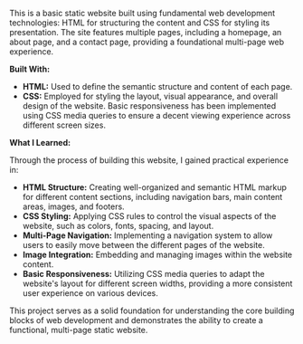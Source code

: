 This is a basic static website built using fundamental web development technologies: HTML for structuring the content and CSS for styling its presentation. The site features multiple pages, including a homepage, an about page, and a contact page, providing a foundational multi-page web experience.

**Built With:**

* **HTML:** Used to define the semantic structure and content of each page.
* **CSS:** Employed for styling the layout, visual appearance, and overall design of the website. Basic responsiveness has been implemented using CSS media queries to ensure a decent viewing experience across different screen sizes.

**What I Learned:**

Through the process of building this website, I gained practical experience in:

* **HTML Structure:** Creating well-organized and semantic HTML markup for different content sections, including navigation bars, main content areas, images, and footers.
* **CSS Styling:** Applying CSS rules to control the visual aspects of the website, such as colors, fonts, spacing, and layout.
* **Multi-Page Navigation:** Implementing a navigation system to allow users to easily move between the different pages of the website.
* **Image Integration:** Embedding and managing images within the website content.
* **Basic Responsiveness:** Utilizing CSS media queries to adapt the website's layout for different screen widths, providing a more consistent user experience on various devices.

This project serves as a solid foundation for understanding the core building blocks of web development and demonstrates the ability to create a functional, multi-page static website.
